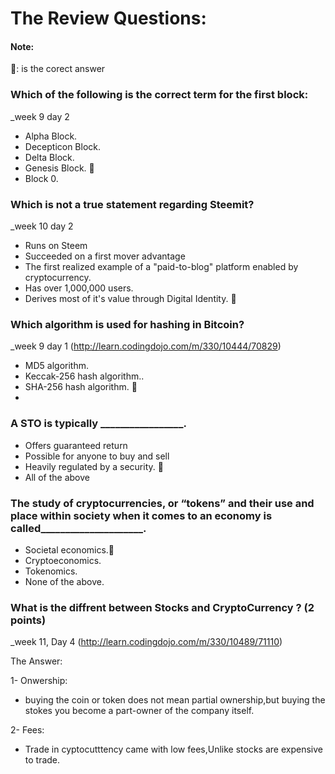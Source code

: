 
# The Review Questions:

#### Note: 
👏: is the corect answer

### Which of the following is the correct term for the first block:
_week 9 day 2
* Alpha Block.
* Decepticon Block.
* Delta Block.
* Genesis Block. 👏
* Block 0.
 
### Which is not a true statement regarding Steemit?
_week 10 day 2

* Runs on Steem
* Succeeded on a first mover advantage
* The first realized example of a "paid-to-blog" platform enabled by cryptocurrency.
* Has over 1,000,000 users.
* Derives most of it's value through Digital Identity. 👏

### Which algorithm is used for hashing in Bitcoin?
_week 9 day 1 (http://learn.codingdojo.com/m/330/10444/70829)

* MD5 algorithm.
* Keccak-256 hash algorithm..
* SHA-256 hash algorithm. 👏
* 

### A STO is typically _________________.

* Offers guaranteed return
* Possible for anyone to buy and sell
* Heavily regulated by a security. 👏
* All of the above
 
### The study of cryptocurrencies, or “tokens” and their use and place within society when it comes to an economy is called_____________________.

* Societal economics.👏
* Cryptoeconomics.
* Tokenomics.
* None of the above.
 
### What is the diffrent between Stocks and CryptoCurrency ? (2 points)
_week 11, Day 4 (http://learn.codingdojo.com/m/330/10489/71110)

The Answer:

1- Onwership:
* buying the coin or token does not mean partial ownership,but buying the stokes you become a part-owner of the company itself. 


2- Fees:
* Trade in cyptocutttency came with low fees,Unlike stocks are expensive to trade.
